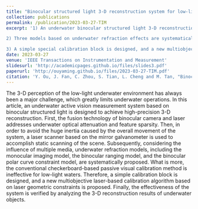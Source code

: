 ```yaml
---
title: "Binocular structured light 3-D reconstruction system for low-light underwater environments: Design, modeling, and laser-based calibration"
collection: publications
permalink: /publication/2023-03-27-TIM
excerpt: '1) An underwater binocular structured light 3-D reconstruction system with the scanning laser is designed to realize the static high-precision scanning reconstruction of the low-light scene, which is suitable for underwater robot application, including grasping, surveying, and mapping. The obtained high-precision 3-D point clouds prove the effectiveness of our system.

2) Three models based on underwater refraction effects are systematically proposed, among which the multimedia binocular polar curve constraint model ensures accurate laser line matching, which is a relatively cutting-edge work.

3) A simple special calibration block is designed, and a new multiobjective laser-based calibration algorithm based on laser geometric constraints is proposed. The proposed method only needs one scanning data, which greatly simplifies the calibration process. More importantly, this method could achieve accurate calibration in the low-light underwater environment, which is hard for the checkerboard-based calibration method.'
date: 2023-03-27
venue: 'IEEE Transactions on Instrumentation and Measurement'
slidesurl: 'http://academicpages.github.io/files/slides3.pdf'
paperurl: 'http://ouyaming.github.io/files/2023-03-27-TIM.pdf'
citation: 'Y. Ou, J. Fan, C. Zhou, S. Tian, L. Cheng and M. Tan, "Binocular Structured Light 3-D Reconstruction System for Low-Light Underwater Environments: Design, Modeling, and Laser-Based Calibration," in IEEE Transactions on Instrumentation and Measurement, vol. 72, pp. 1-14, 2023, Art no. 5010314, doi: 10.1109/TIM.2023.3261941.'
---
```


The 3-D perception of the low-light underwater environment has always been a major challenge, which greatly limits underwater operations. In this article, an underwater active vision measurement system based on binocular structured light is designed to achieve high-precision 3-D reconstruction. First, the fusion technology of binocular camera and laser addresses underwater optical attenuation and feature sparsity. Then, in order to avoid the huge inertia caused by the overall movement of the system, a laser scanner based on the mirror galvanometer is used to accomplish static scanning of the scene. Subsequently, considering the influence of multiple media, underwater refraction models, including the monocular imaging model, the binocular ranging model, and the binocular polar curve constraint model, are systematically proposed. What is more, the conventional checkerboard-based passive visual calibration method is ineffective for low-light waters. Therefore, a simple calibration block is designed, and a new multiobjective laser-based calibration algorithm based on laser geometric constraints is proposed. Finally, the effectiveness of the system is verified by analyzing the 3-D reconstruction results of underwater objects.
